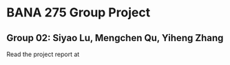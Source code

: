# BANA 275 Group Project
## Group 02: Siyao Lu, Mengchen Qu, Yiheng Zhang
Read the project report at 
